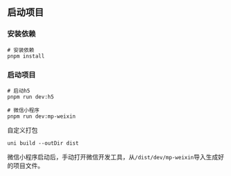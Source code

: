 ## 启动项目

### 安装依赖

```shell
# 安装依赖
pnpm install
```

### 启动项目

```shell
# 启动h5
pnpm run dev:h5

# 微信小程序
pnpm run dev:mp-weixin
```

自定义打包

```shell
uni build --outDir dist
```

微信小程序启动后，手动打开微信开发工具，从`/dist/dev/mp-weixin`导入生成好的项目文件。
